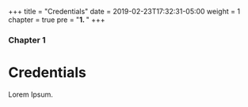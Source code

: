 +++
title = "Credentials"
date = 2019-02-23T17:32:31-05:00
weight = 1
chapter = true
pre = "<b>1. </b>"
+++

### Chapter 1

# Credentials

Lorem Ipsum.